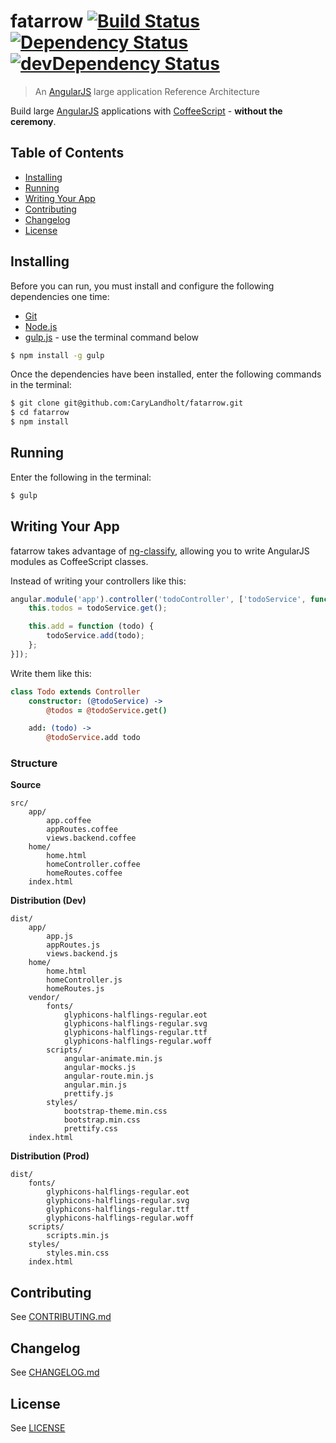 # fatarrow [![Build Status][build-image]][build-url] [![Dependency Status][dependencies-image]][dependencies-url] [![devDependency Status][dev-dependencies-image]][dev-dependencies-url]
> An [AngularJS](http://angularjs.org/) large application Reference Architecture

Build large [AngularJS](http://angularjs.org/) applications with [CoffeeScript](http://coffeescript.org/) - **without the ceremony**.


## Table of Contents
* [Installing](#installing)
* [Running](#running)
* [Writing Your App](#writing-your-app)
* [Contributing](#contributing)
* [Changelog](#changelog)
* [License](#license)


## Installing
Before you can run, you must install and configure the following dependencies one time:

* [Git](http://git-scm.com/)
* [Node.js](http://nodejs.org/)
* [gulp.js](http://gulpjs.com/) - use the terminal command below
```bash
$ npm install -g gulp
```

Once the dependencies have been installed, enter the following commands in the terminal:
```bash
$ git clone git@github.com:CaryLandholt/fatarrow.git
$ cd fatarrow
$ npm install
```


## Running
Enter the following in the terminal:
```bash
$ gulp
```


## Writing Your App
fatarrow takes advantage of [ng-classify](https://github.com/CaryLandholt/ng-classify), allowing you to write AngularJS modules as CoffeeScript classes.

Instead of writing your controllers like this:
```javascript
angular.module('app').controller('todoController', ['todoService', function (todoService) {
	this.todos = todoService.get();

	this.add = function (todo) {
		todoService.add(todo);
	};
}]);
```

Write them like this:
```coffee
class Todo extends Controller
	constructor: (@todoService) ->
		@todos = @todoService.get()

	add: (todo) ->
		@todoService.add todo
```


### Structure
**Source**
```
src/
	app/
		app.coffee
		appRoutes.coffee
		views.backend.coffee
	home/
		home.html
		homeController.coffee
		homeRoutes.coffee
	index.html
```

**Distribution (Dev)**
```
dist/
	app/
		app.js
		appRoutes.js
		views.backend.js
	home/
		home.html
		homeController.js
		homeRoutes.js
	vendor/
		fonts/
			glyphicons-halflings-regular.eot
			glyphicons-halflings-regular.svg
			glyphicons-halflings-regular.ttf
			glyphicons-halflings-regular.woff
		scripts/
			angular-animate.min.js
			angular-mocks.js
			angular-route.min.js
			angular.min.js
			prettify.js
		styles/
			bootstrap-theme.min.css
			bootstrap.min.css
			prettify.css
	index.html
```

**Distribution (Prod)**
```
dist/
	fonts/
		glyphicons-halflings-regular.eot
		glyphicons-halflings-regular.svg
		glyphicons-halflings-regular.ttf
		glyphicons-halflings-regular.woff
	scripts/
		scripts.min.js
	styles/
		styles.min.css
	index.html
```


## Contributing
See [CONTRIBUTING.md](CONTRIBUTING.md)


## Changelog
See [CHANGELOG.md](CHANGELOG.md)


## License
See [LICENSE](LICENSE)


[build-image]:            https://secure.travis-ci.org/CaryLandholt/fatarrow.svg
[build-url]:              http://travis-ci.org/CaryLandholt/fatarrow

[dependencies-image]:     https://david-dm.org/CaryLandholt/fatarrow.svg?theme=shields.io
[dependencies-url]:       https://david-dm.org/CaryLandholt/fatarrow

[dev-dependencies-image]: https://david-dm.org/CaryLandholt/fatarrow/dev-status.svg?theme=shields.io
[dev-dependencies-url]:   https://david-dm.org/CaryLandholt/fatarrow#info=devDependencies